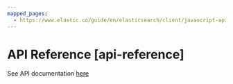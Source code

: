 ```yaml
---
mapped_pages:
  - https://www.elastic.co/guide/en/elasticsearch/client/javascript-api/current/api-reference.html
---
```


# API Reference [api-reference]

See API documentation [here](./api/Client.md)
